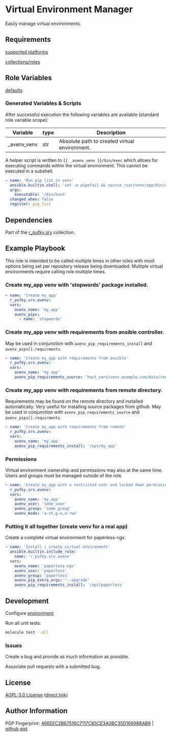 # Virtual Environment Manager
Easily manage virtual environments.

## Requirements
[supported platforms](https://github.com/r-pufky/ansible_avenv/blob/main/meta/main.yml)

[collections/roles](https://github.com/r-pufky/ansible_avenv/blob/main/meta/requirements.yml)

## Role Variables
[defaults](https://github.com/r-pufky/ansible_avenv/tree/main/defaults/main/)

### Generated Variables & Scripts
After successful execution the following variables are available (standard role
variable scope):

 Variable    | type | Description
-------------|------|----------------------------------------------
 _avenv_venv | str  | Absolute path to created virtual environment.


A helper script is written to `{{ _avenv_venv }}/bin/exec` which allows for
executing commands within the virtual environment. This cannot be executed in
a subshell.

```yaml
- name: 'Run pip list in venv'
  ansible.builtin.shell: 'set -o pipefail && source /var/venv/app/bin/exec pip list'
  args:
    executable: '/bin/bash'
  changed_when: false
  register: pip_list
```

## Dependencies
Part of the [r_pufky.srv](https://github.com/r-pufky/ansible_collection_srv)
collection.

## Example Playbook
This role is intended to be called multiple times in other roles with most
options being set per repository release being downloaded. Multiple virtual
environments require calling role multiple times.

### Create my_app venv with 'stopwords' package installed.
``` yaml
- name: 'Create my_app'
  r_pufky.srv.avenv:
  vars:
    avenv_name: 'my_app'
    avenv_pips:
      - name: 'stopwords'
```

### Create my_app venv with requirements from ansible controller.
May be used in conjunction with `avenv_pip_requirements_install` and
`avenv_pips[].requirments`.

``` yaml
- name: 'Create my_app with requirements from ansible'
  r_pufky.srv.avenv:
  vars:
    avenv_name: 'my_app'
    avenv_pip_requirements_source: 'host_vars/venv.example.com/data/requirements.txt'
```

### Create my_app venv with requirements from remote directory.
Requirements may be found on the remote directory and installed automatically.
Very useful for installing source packages from github. May be used in
conjunction with `avenv_pip_requirements_source` and
`avenv_pips[].requirments`.

``` yaml
- name: 'Create my_app with requirements from remote'
  r_pufky.srv.avenv:
  vars:
    avenv_name: 'my_app'
    avenv_pip_requirements_install: '/opt/my_app'
```

### Permissions
Virtual environment ownership and permissions may also at the same time. Users
and groups must be managed outside of the role.

``` yaml
- name: 'Create my_app with a restricted user and locked down permissions'
  r_pufky.srv.avenv:
  vars:
    avenv_name: 'my_app'
    avenv_user: 'some_user'
    avenv_group: 'some_group'
    avenv_mode: 'a-st,g-w,o-rwx'
```

### Putting it all together (create venv for a real app)
Create a complete virtual environment for paperless-ngx.

```yaml
- name: 'Install | create virtual environment'
  ansible.builtin.include_role:
    name: 'r_pufky.srv.avenv'
  vars:
    avenv_name: 'paperless-ngx'
    avenv_user: 'paperless'
    avenv_group: 'paperless'
    avenv_pip_extra_args: '--upgrade'
    avenv_pip_requirements_install: '/opt/paperless'
```

## Development
Configure [environment](https://github.com/r-pufky/ansible_collection_srv/blob/main/docs/dev/environment/README.md)

Run all unit tests:
``` bash
molecule test --all
```

### Issues
Create a bug and provide as much information as possible.

Associate pull requests with a submitted bug.

## License
[AGPL-3.0 License](https://www.tldrlegal.com/license/gnu-affero-general-public-license-v3-agpl-3-0)
 [(direct link)](https://github.com/r-pufky/ansible_avenv/blob/main/LICENSE)

## Author Information
PGP Fingerprint: [466EEC2B67516C7117C85CE3A0BC35D16698BAB9](https://keys.openpgp.org/vks/v1/by-fingerprint/466EEC2B67516C7117C85CE3A0BC35D16698BAB9)
| [github gist](https://gist.github.com/r-pufky/a8df36977c55b5bb20829267c4c49d22)
